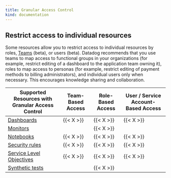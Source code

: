 ```yaml
---
title: Granular Access Control
kind: documentation
---
```

## Restrict access to individual resources

Some resources allow you to restrict access to individual resources by roles, [Teams][1] (beta), or users (beta). Datadog recommends that you use teams to map access to functional groups in your organizations (for example, restrict editing of a dashboard to the application team owning it), roles to map access to personas (for example, restrict editing of payment methods to billing administrators), and individual users only when necessary. This encourages knowledge sharing and collaboration.


| Supported Resources with Granular Access Control | Team-Based Access | Role-Based Access | User / Service Account-Based Access |
|--------------------------------------------------|-------------------|-------------------|-------------------------------------|
| [Dashboards][2]                                 | {{< X >}}         | {{< X >}}         | {{< X >}}                           |
| [Monitors][3]                                   |                   | {{< X >}}         |                                     |
| [Notebooks][4]                                   | {{< X >}}         | {{< X >}}         | {{< X >}}                           |
| [Security rules][5]                             | {{< X >}}         | {{< X >}}         | {{< X >}}                           |
| [Service Level Objectives][6]                   | {{< X >}}         | {{< X >}}         | {{< X >}}                           |
| [Synthetic tests][7]                            |                   | {{< X >}}         |                                     |

[1]: /account_management/teams/
[2]: /dashboards/#permissions
[3]: /monitors/notify/#permissions
[4]: /notebooks/#limit-edit-access
[5]: /security/detection_rules/#limit-edit-access
[6]: /service_management/service_level_objectives/#permissions
[7]: /synthetics/browser_tests/#permissions
